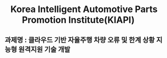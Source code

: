 <div align="center">
  
# Korea Intelligent Automotive Parts Promotion Institute(KIAPI) <img src="https://github.com/Yunhyeongseok-kiapi/KIAPI_dataset/assets/85465084/9304bae8-7878-4b71-853f-08cff6392d4e" width="30" height ="10">

</div>

## 과제명 : 클라우드 기반 자율주행 차량 오류 및 한계 상황 지능형 원격지원 기술 개발

